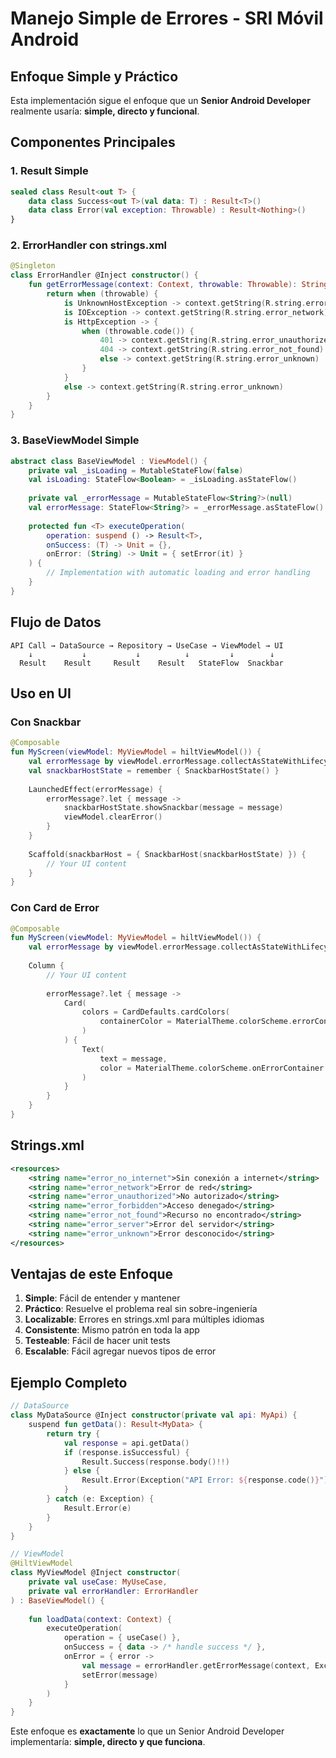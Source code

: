 # Manejo Simple de Errores - SRI Móvil Android

## Enfoque Simple y Práctico

Esta implementación sigue el enfoque que un **Senior Android Developer** realmente usaría: **simple, directo y funcional**.

## Componentes Principales

### 1. Result Simple
```kotlin
sealed class Result<out T> {
    data class Success<out T>(val data: T) : Result<T>()
    data class Error(val exception: Throwable) : Result<Nothing>()
}
```

### 2. ErrorHandler con strings.xml
```kotlin
@Singleton
class ErrorHandler @Inject constructor() {
    fun getErrorMessage(context: Context, throwable: Throwable): String {
        return when (throwable) {
            is UnknownHostException -> context.getString(R.string.error_no_internet)
            is IOException -> context.getString(R.string.error_network)
            is HttpException -> {
                when (throwable.code()) {
                    401 -> context.getString(R.string.error_unauthorized)
                    404 -> context.getString(R.string.error_not_found)
                    else -> context.getString(R.string.error_unknown)
                }
            }
            else -> context.getString(R.string.error_unknown)
        }
    }
}
```

### 3. BaseViewModel Simple
```kotlin
abstract class BaseViewModel : ViewModel() {
    private val _isLoading = MutableStateFlow(false)
    val isLoading: StateFlow<Boolean> = _isLoading.asStateFlow()
    
    private val _errorMessage = MutableStateFlow<String?>(null)
    val errorMessage: StateFlow<String?> = _errorMessage.asStateFlow()
    
    protected fun <T> executeOperation(
        operation: suspend () -> Result<T>,
        onSuccess: (T) -> Unit = {},
        onError: (String) -> Unit = { setError(it) }
    ) {
        // Implementation with automatic loading and error handling
    }
}
```

## Flujo de Datos

```
API Call → DataSource → Repository → UseCase → ViewModel → UI
    ↓           ↓           ↓          ↓         ↓        ↓
  Result    Result     Result    Result   StateFlow  Snackbar
```

## Uso en UI

### Con Snackbar
```kotlin
@Composable
fun MyScreen(viewModel: MyViewModel = hiltViewModel()) {
    val errorMessage by viewModel.errorMessage.collectAsStateWithLifecycle()
    val snackbarHostState = remember { SnackbarHostState() }
    
    LaunchedEffect(errorMessage) {
        errorMessage?.let { message ->
            snackbarHostState.showSnackbar(message = message)
            viewModel.clearError()
        }
    }
    
    Scaffold(snackbarHost = { SnackbarHost(snackbarHostState) }) {
        // Your UI content
    }
}
```

### Con Card de Error
```kotlin
@Composable
fun MyScreen(viewModel: MyViewModel = hiltViewModel()) {
    val errorMessage by viewModel.errorMessage.collectAsStateWithLifecycle()
    
    Column {
        // Your UI content
        
        errorMessage?.let { message ->
            Card(
                colors = CardDefaults.cardColors(
                    containerColor = MaterialTheme.colorScheme.errorContainer
                )
            ) {
                Text(
                    text = message,
                    color = MaterialTheme.colorScheme.onErrorContainer
                )
            }
        }
    }
}
```

## Strings.xml
```xml
<resources>
    <string name="error_no_internet">Sin conexión a internet</string>
    <string name="error_network">Error de red</string>
    <string name="error_unauthorized">No autorizado</string>
    <string name="error_forbidden">Acceso denegado</string>
    <string name="error_not_found">Recurso no encontrado</string>
    <string name="error_server">Error del servidor</string>
    <string name="error_unknown">Error desconocido</string>
</resources>
```

## Ventajas de este Enfoque

1. **Simple**: Fácil de entender y mantener
2. **Práctico**: Resuelve el problema real sin sobre-ingeniería
3. **Localizable**: Errores en strings.xml para múltiples idiomas
4. **Consistente**: Mismo patrón en toda la app
5. **Testeable**: Fácil de hacer unit tests
6. **Escalable**: Fácil agregar nuevos tipos de error

## Ejemplo Completo

```kotlin
// DataSource
class MyDataSource @Inject constructor(private val api: MyApi) {
    suspend fun getData(): Result<MyData> {
        return try {
            val response = api.getData()
            if (response.isSuccessful) {
                Result.Success(response.body()!!)
            } else {
                Result.Error(Exception("API Error: ${response.code()}"))
            }
        } catch (e: Exception) {
            Result.Error(e)
        }
    }
}

// ViewModel
@HiltViewModel
class MyViewModel @Inject constructor(
    private val useCase: MyUseCase,
    private val errorHandler: ErrorHandler
) : BaseViewModel() {
    
    fun loadData(context: Context) {
        executeOperation(
            operation = { useCase() },
            onSuccess = { data -> /* handle success */ },
            onError = { error -> 
                val message = errorHandler.getErrorMessage(context, Exception(error))
                setError(message)
            }
        )
    }
}
```

Este enfoque es **exactamente** lo que un Senior Android Developer implementaría: **simple, directo y que funciona**.
